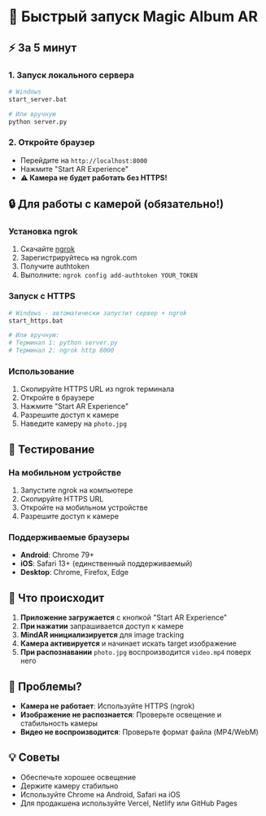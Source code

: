 # 🚀 Быстрый запуск Magic Album AR

## ⚡ За 5 минут

### 1. Запуск локального сервера
```bash
# Windows
start_server.bat

# Или вручную
python server.py
```

### 2. Откройте браузер
- Перейдите на `http://localhost:8000`
- Нажмите "Start AR Experience"
- **⚠️ Камера не будет работать без HTTPS!**

## 🔒 Для работы с камерой (обязательно!)

### Установка ngrok
1. Скачайте [ngrok](https://ngrok.com/download)
2. Зарегистрируйтесь на ngrok.com
3. Получите authtoken
4. Выполните: `ngrok config add-authtoken YOUR_TOKEN`

### Запуск с HTTPS
```bash
# Windows - автоматически запустит сервер + ngrok
start_https.bat

# Или вручную:
# Терминал 1: python server.py
# Терминал 2: ngrok http 8000
```

### Использование
1. Скопируйте HTTPS URL из ngrok терминала
2. Откройте в браузере
3. Нажмите "Start AR Experience"
4. Разрешите доступ к камере
5. Наведите камеру на `photo.jpg`

## 📱 Тестирование

### На мобильном устройстве
1. Запустите ngrok на компьютере
2. Скопируйте HTTPS URL
3. Откройте на мобильном устройстве
4. Разрешите доступ к камере

### Поддерживаемые браузеры
- **Android**: Chrome 79+
- **iOS**: Safari 13+ (единственный поддерживаемый)
- **Desktop**: Chrome, Firefox, Edge

## 🎯 Что происходит

1. **Приложение загружается** с кнопкой "Start AR Experience"
2. **При нажатии** запрашивается доступ к камере
3. **MindAR инициализируется** для image tracking
4. **Камера активируется** и начинает искать target изображение
5. **При распознавании** `photo.jpg` воспроизводится `video.mp4` поверх него

## 🚨 Проблемы?

- **Камера не работает**: Используйте HTTPS (ngrok)
- **Изображение не распознается**: Проверьте освещение и стабильность камеры
- **Видео не воспроизводится**: Проверьте формат файла (MP4/WebM)

## 💡 Советы

- Обеспечьте хорошее освещение
- Держите камеру стабильно
- Используйте Chrome на Android, Safari на iOS
- Для продакшена используйте Vercel, Netlify или GitHub Pages 